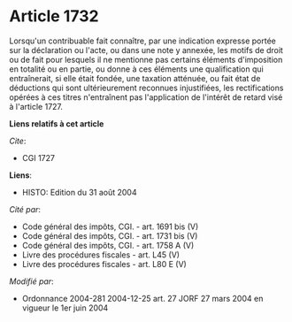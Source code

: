 # Article 1732

Lorsqu'un contribuable fait connaître, par une indication expresse portée sur la déclaration ou l'acte, ou dans une note y
annexée, les motifs de droit ou de fait pour lesquels il ne mentionne pas certains éléments d'imposition en totalité ou en
partie, ou donne à ces éléments une qualification qui entraînerait, si elle était fondée, une taxation atténuée, ou fait état
de déductions qui sont ultérieurement reconnues injustifiées, les rectifications opérées à ces titres n'entraînent pas
l'application de l'intérêt de retard visé à l'article 1727.

**Liens relatifs à cet article**

_Cite_:

  - CGI 1727

**Liens**:

  - HISTO: Edition du 31 août 2004

_Cité par_:

  - Code général des impôts, CGI. - art. 1691 bis (V)
  - Code général des impôts, CGI. - art. 1731 bis (V)
  - Code général des impôts, CGI. - art. 1758 A (V)
  - Livre des procédures fiscales - art. L45 (V)
  - Livre des procédures fiscales - art. L80 E (V)

_Modifié par_:

  - Ordonnance 2004-281 2004-12-25 art. 27 JORF 27 mars 2004 en vigueur le 1er juin 2004
